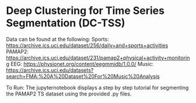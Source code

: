 # Deep Clustering for Time Series Segmentation (DC-TSS)

Data can be found at the following:
Sports: https://archive.ics.uci.edu/dataset/256/daily+and+sports+activities
PAMAP2: https://archive.ics.uci.edu/dataset/231/pamap2+physical+activity+monitoring
EEG: https://physionet.org/content/eegmmidb/1.0.0/
Music: https://archive.ics.uci.edu/datasets?search=FMA:%20A%20Dataset%20For%20Music%20Analysis

To Run:
The jupyternotebook displays a step by step tutorial for segmenting the PAMAP2 TS dataset using the provided .py files.
